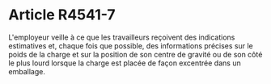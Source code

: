 # Article R4541-7

  
L'employeur veille à ce que les travailleurs reçoivent des indications estimatives et, chaque fois que possible, des informations précises sur le poids de la charge et sur la position de son centre de gravité ou de son côté le plus lourd lorsque la charge est placée de façon excentrée dans un emballage.